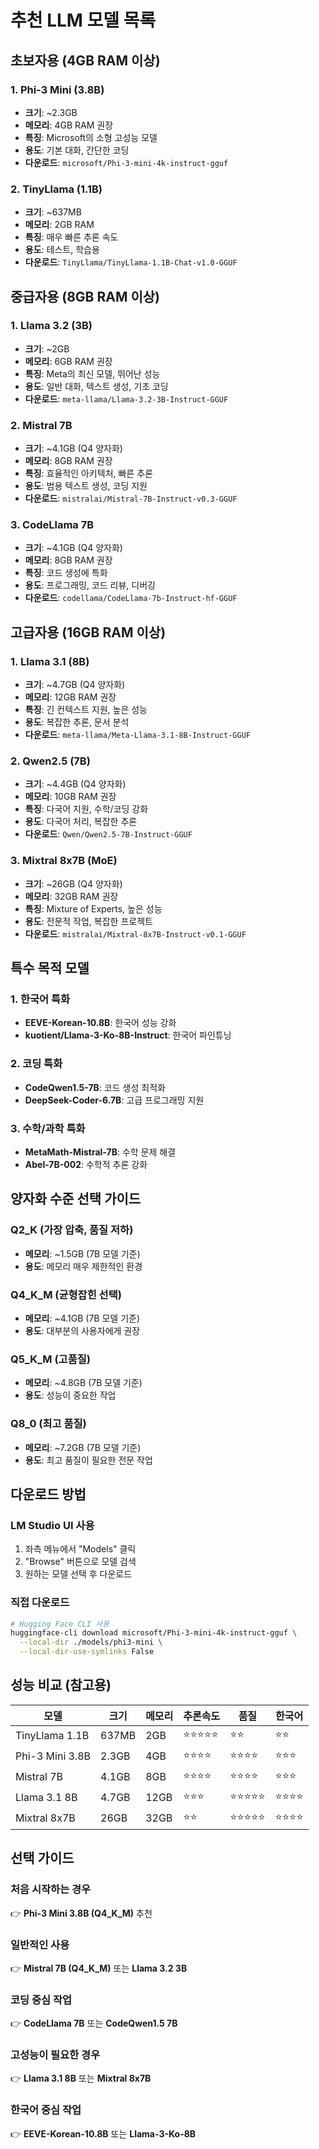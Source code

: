 # 추천 LLM 모델 목록

## 초보자용 (4GB RAM 이상)

### 1. Phi-3 Mini (3.8B)
* **크기**: ~2.3GB
* **메모리**: 4GB RAM 권장
* **특징**: Microsoft의 소형 고성능 모델
* **용도**: 기본 대화, 간단한 코딩
* **다운로드**: `microsoft/Phi-3-mini-4k-instruct-gguf`

### 2. TinyLlama (1.1B)
* **크기**: ~637MB
* **메모리**: 2GB RAM
* **특징**: 매우 빠른 추론 속도
* **용도**: 테스트, 학습용
* **다운로드**: `TinyLlama/TinyLlama-1.1B-Chat-v1.0-GGUF`

## 중급자용 (8GB RAM 이상)

### 1. Llama 3.2 (3B)
* **크기**: ~2GB
* **메모리**: 6GB RAM 권장
* **특징**: Meta의 최신 모델, 뛰어난 성능
* **용도**: 일반 대화, 텍스트 생성, 기초 코딩
* **다운로드**: `meta-llama/Llama-3.2-3B-Instruct-GGUF`

### 2. Mistral 7B
* **크기**: ~4.1GB (Q4 양자화)
* **메모리**: 8GB RAM 권장
* **특징**: 효율적인 아키텍처, 빠른 추론
* **용도**: 범용 텍스트 생성, 코딩 지원
* **다운로드**: `mistralai/Mistral-7B-Instruct-v0.3-GGUF`

### 3. CodeLlama 7B
* **크기**: ~4.1GB (Q4 양자화)
* **메모리**: 8GB RAM 권장
* **특징**: 코드 생성에 특화
* **용도**: 프로그래밍, 코드 리뷰, 디버깅
* **다운로드**: `codellama/CodeLlama-7b-Instruct-hf-GGUF`

## 고급자용 (16GB RAM 이상)

### 1. Llama 3.1 (8B)
* **크기**: ~4.7GB (Q4 양자화)
* **메모리**: 12GB RAM 권장
* **특징**: 긴 컨텍스트 지원, 높은 성능
* **용도**: 복잡한 추론, 문서 분석
* **다운로드**: `meta-llama/Meta-Llama-3.1-8B-Instruct-GGUF`

### 2. Qwen2.5 (7B)
* **크기**: ~4.4GB (Q4 양자화)
* **메모리**: 10GB RAM 권장
* **특징**: 다국어 지원, 수학/코딩 강화
* **용도**: 다국어 처리, 복잡한 추론
* **다운로드**: `Qwen/Qwen2.5-7B-Instruct-GGUF`

### 3. Mixtral 8x7B (MoE)
* **크기**: ~26GB (Q4 양자화)
* **메모리**: 32GB RAM 권장
* **특징**: Mixture of Experts, 높은 성능
* **용도**: 전문적 작업, 복잡한 프로젝트
* **다운로드**: `mistralai/Mixtral-8x7B-Instruct-v0.1-GGUF`

## 특수 목적 모델

### 1. 한국어 특화
* **EEVE-Korean-10.8B**: 한국어 성능 강화
* **kuotient/Llama-3-Ko-8B-Instruct**: 한국어 파인튜닝

### 2. 코딩 특화
* **CodeQwen1.5-7B**: 코드 생성 최적화
* **DeepSeek-Coder-6.7B**: 고급 프로그래밍 지원

### 3. 수학/과학 특화
* **MetaMath-Mistral-7B**: 수학 문제 해결
* **Abel-7B-002**: 수학적 추론 강화

## 양자화 수준 선택 가이드

### Q2_K (가장 압축, 품질 저하)
* **메모리**: ~1.5GB (7B 모델 기준)
* **용도**: 메모리 매우 제한적인 환경

### Q4_K_M (균형잡힌 선택)
* **메모리**: ~4.1GB (7B 모델 기준)
* **용도**: 대부분의 사용자에게 권장

### Q5_K_M (고품질)
* **메모리**: ~4.8GB (7B 모델 기준)
* **용도**: 성능이 중요한 작업

### Q8_0 (최고 품질)
* **메모리**: ~7.2GB (7B 모델 기준)
* **용도**: 최고 품질이 필요한 전문 작업

## 다운로드 방법

### LM Studio UI 사용
1. 좌측 메뉴에서 "Models" 클릭
2. "Browse" 버튼으로 모델 검색
3. 원하는 모델 선택 후 다운로드

### 직접 다운로드
```bash
# Hugging Face CLI 사용
huggingface-cli download microsoft/Phi-3-mini-4k-instruct-gguf \
  --local-dir ./models/phi3-mini \
  --local-dir-use-symlinks False
```

## 성능 비교 (참고용)

| 모델            | 크기  | 메모리 | 추론속도   | 품질       | 한국어   |
| --------------- | ----- | ------ | ---------- | ---------- | -------- |
| TinyLlama 1.1B  | 637MB | 2GB    | ⭐⭐⭐⭐⭐      | ⭐⭐         | ⭐⭐       |
| Phi-3 Mini 3.8B | 2.3GB | 4GB    | ⭐⭐⭐⭐       | ⭐⭐⭐⭐       | ⭐⭐⭐      |
| Mistral 7B      | 4.1GB | 8GB    | ⭐⭐⭐⭐       | ⭐⭐⭐⭐       | ⭐⭐⭐      |
| Llama 3.1 8B    | 4.7GB | 12GB   | ⭐⭐⭐        | ⭐⭐⭐⭐⭐      | ⭐⭐⭐⭐     |
| Mixtral 8x7B    | 26GB  | 32GB   | ⭐⭐         | ⭐⭐⭐⭐⭐      | ⭐⭐⭐⭐     |

## 선택 가이드

### 처음 시작하는 경우
👉 **Phi-3 Mini 3.8B (Q4_K_M)** 추천

### 일반적인 사용
👉 **Mistral 7B (Q4_K_M)** 또는 **Llama 3.2 3B**

### 코딩 중심 작업
👉 **CodeLlama 7B** 또는 **CodeQwen1.5 7B**

### 고성능이 필요한 경우
👉 **Llama 3.1 8B** 또는 **Mixtral 8x7B**

### 한국어 중심 작업
👉 **EEVE-Korean-10.8B** 또는 **Llama-3-Ko-8B**
